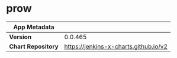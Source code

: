 # prow

|App Metadata||
|---|---|
| **Version** | 0.0.465 |
| **Chart Repository** | https://jenkins-x-charts.github.io/v2 |
